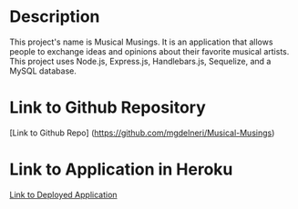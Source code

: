 # Description
This project's name is Musical Musings.  It is an application that allows people to exchange ideas and opinions about their favorite musical artists.  This project uses Node.js, Express.js, Handlebars.js, Sequelize, and a MySQL database.

# Link to Github Repository
[Link to Github Repo] (https://github.com/mgdelneri/Musical-Musings)

# Link to Application in Heroku
[Link to Deployed Application]()